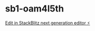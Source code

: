 # sb1-oam4l5th

[Edit in StackBlitz next generation editor ⚡️](https://stackblitz.com/~/github.com/LegendTheOppen/sb1-oam4l5th)